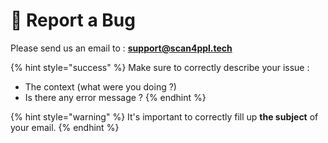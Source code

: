 # 🚨 Report a Bug

Please send us an email to :  **support@scan4ppl.tech**

{% hint style="success" %}
Make sure to correctly describe your issue :&#x20;

* The context (what were you doing ?)
* Is there any error message ?
{% endhint %}

{% hint style="warning" %}
It's important to correctly fill up **the subject** of your email.
{% endhint %}

